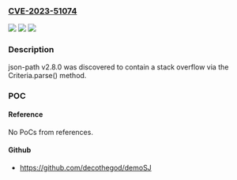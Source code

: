 ### [CVE-2023-51074](https://cve.mitre.org/cgi-bin/cvename.cgi?name=CVE-2023-51074)
![](https://img.shields.io/static/v1?label=Product&message=n%2Fa&color=blue)
![](https://img.shields.io/static/v1?label=Version&message=n%2Fa&color=blue)
![](https://img.shields.io/static/v1?label=Vulnerability&message=n%2Fa&color=brighgreen)

### Description

json-path v2.8.0 was discovered to contain a stack overflow via the Criteria.parse() method.

### POC

#### Reference
No PoCs from references.

#### Github
- https://github.com/decothegod/demoSJ


